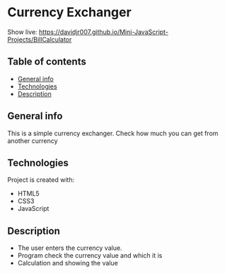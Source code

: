 # Currency Exchanger
Show live: https://davidjr007.github.io/Mini-JavaScript-Projects/BillCalculator

## Table of contents
* [General info](#general-info)
* [Technologies](#technologies)
* [Description](#description)

## General info
This is a simple currency exchanger. Check how much you can get from another currency
	
## Technologies
Project is created with:
- HTML5
- CSS3
- JavaScript

## Description
- The user enters the currency value.
- Program check the currency value and which it is
- Calculation and showing the value
